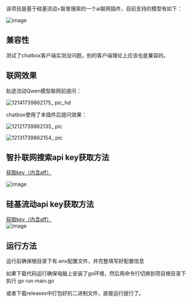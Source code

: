 该项目是基于硅基流动+智普搜索的一个ai联网插件，目前支持的模型有如下：<br>

![image](https://github.com/user-attachments/assets/1764828b-0685-4e42-8755-f6cdb29bcd2b)

## 兼容性
测试了chatbox客户端实测没问题，别的客户端理论上应该也是兼容的。

## 联网效果
轨迹流动Qwen模型联网前提问：<br>

![12141739862175_ pic_hd](https://github.com/user-attachments/assets/ca1d589c-bf11-4797-88e6-92eb4334788d)

chatbox使用了本插件后提问效果：<br>

![12121739862135_ pic](https://github.com/user-attachments/assets/452e76b9-797f-4e42-9590-272df1350ea8)

![12131739862154_ pic](https://github.com/user-attachments/assets/31974686-636a-4324-9fa3-a2e5844a851f)



## 智扑联网搜索api key获取方法
[获取key（内含aff）](https://www.bigmodel.cn/invite?icode=yT8eVZEpgS7b5z7C%2B87nKbC%2Fk7jQAKmT1mpEiZXXnFw%3D)<br>

![image](https://github.com/user-attachments/assets/9d5fb3b9-79ca-4d53-940c-1581298047a7)

## 硅基流动api key获取方法
[获取key（内含aff）](https://cloud.siliconflow.cn/i/zE8h2FaP)<br>
![image](https://github.com/user-attachments/assets/bac3ceac-6c73-48af-a41e-1cb4c24f6906)

## 运行方法
运行前确保根目录下有.env配置文件，并完整填写好配置信息<br>

如果下载代码运行确保电脑上安装了go环境，然后用命令行切换到项目根目录下执行 go run main.go<br>

或者下载releases中打包好的二进制文件，直接运行就行了。



